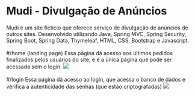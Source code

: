 # Mudi - Divulgação de Anúncios
Mudi é um site fictício que oferece serviço de divulgação de anúncios de outros sites. Desenvolvido utilizando Java, Spring MVC, Spring Security, Spring Boot, Spring Data, Thymeleaf, HTML, CSS, Bootstrap e Javascript.
</br>
</br>
#/home (landing page)
Essa página dá acesso aos últimos pedidos finalizados pelos usuários do site, e é a única página que pode ser acessada sem o login.
<img src="https://i.imgur.com/YT3tnTG.png">
</br>
</br>
#/login
Essa página dá acesso ao login, que acessa o banco de dados e verifica a autenticidade das senhas (que estão criptografadas)
<img src="https://i.imgur.com/ZuioVxM.png">
</br>
</br>
<img src="">
